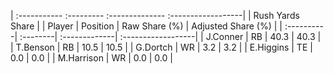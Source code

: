 | :----------- :--------- :-------------- :------------------|
|                      Rush Yards Share                      |
| Player     | Position | Raw Share (%) | Adjusted Share (%) |
| :----------| :--------| :-------------| :------------------|
| J.Conner   | RB       | 40.3          | 40.3               |
| T.Benson   | RB       | 10.5          | 10.5               |
| G.Dortch   | WR       | 3.2           | 3.2                |
| E.Higgins  | TE       | 0.0           | 0.0                |
| M.Harrison | WR       | 0.0           | 0.0                |